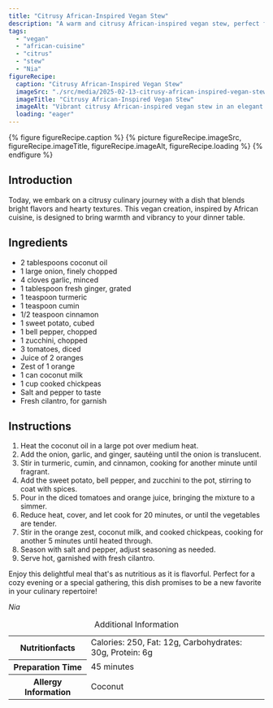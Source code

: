 ```yaml
---
title: "Citrusy African-Inspired Vegan Stew"
description: "A warm and citrusy African-inspired vegan stew, perfect for a cozy dinner. Packed with spices, vegetables, and a hint of orange, it's a nutritious and delicious choice."
tags:
  - "vegan"
  - "african-cuisine"
  - "citrus"
  - "stew"
  - "Nia"
figureRecipe: 
  caption: "Citrusy African-Inspired Vegan Stew"
  imageSrc: "./src/media/2025-02-13-citrusy-african-inspired-vegan-stew-4783.png"
  imageTitle: "Citrusy African-Inspired Vegan Stew"
  imageAlt: "Vibrant citrusy African-inspired vegan stew in an elegant bowl, with a fresh orange blossom in a vase, under warm, cozy lighting."
  loading: "eager"
---
```


{% figure figureRecipe.caption %}
{% picture figureRecipe.imageSrc, figureRecipe.imageTitle, figureRecipe.imageAlt, figureRecipe.loading %}
{% endfigure %}

## Introduction

Today, we embark on a citrusy culinary journey with a dish that blends bright flavors and hearty textures. This vegan creation, inspired by African cuisine, is designed to bring warmth and vibrancy to your dinner table.

## Ingredients

- 2 tablespoons coconut oil
- 1 large onion, finely chopped
- 4 cloves garlic, minced
- 1 tablespoon fresh ginger, grated
- 1 teaspoon turmeric
- 1 teaspoon cumin
- 1/2 teaspoon cinnamon
- 1 sweet potato, cubed
- 1 bell pepper, chopped
- 1 zucchini, chopped
- 3 tomatoes, diced
- Juice of 2 oranges
- Zest of 1 orange
- 1 can coconut milk
- 1 cup cooked chickpeas
- Salt and pepper to taste
- Fresh cilantro, for garnish

## Instructions

1. Heat the coconut oil in a large pot over medium heat.
2. Add the onion, garlic, and ginger, sautéing until the onion is translucent.
3. Stir in turmeric, cumin, and cinnamon, cooking for another minute until fragrant.
4. Add the sweet potato, bell pepper, and zucchini to the pot, stirring to coat with spices.
5. Pour in the diced tomatoes and orange juice, bringing the mixture to a simmer.
6. Reduce heat, cover, and let cook for 20 minutes, or until the vegetables are tender.
7. Stir in the orange zest, coconut milk, and cooked chickpeas, cooking for another 5 minutes until heated through.
8. Season with salt and pepper, adjust seasoning as needed.
9. Serve hot, garnished with fresh cilantro.

Enjoy this delightful meal that's as nutritious as it is flavorful. Perfect for a cozy evening or a special gathering, this dish promises to be a new favorite in your culinary repertoire!

*Nia*

<table><caption class='sr-only'>Additional Information</caption><tr><th>Nutritionfacts</th><td>Calories: 250, Fat: 12g, Carbohydrates: 30g, Protein: 6g&nbsp;</td></tr><tr><th>Preparation Time</th><td>45 minutes&nbsp;</td></tr><tr><th>Allergy Information</th><td>Coconut&nbsp;</td></tr></table>

